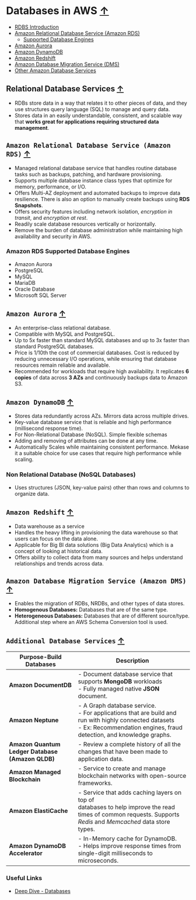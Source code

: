 # Databases in AWS [↑](AWS-Practitioner-Essentials-Notes.md)
- [RDBS Introduction](#relational-database-services-)
- [Amazon Relational Database Service (Amazon RDS)](#amazon-relational-database-service-amazon-rds-)
  - [Supported Database Engines](#amazon-rds-supported-database-engines)
- [Amazon Aurora](#amazon-aurora-)
- [Amazon DynamoDB](#amazon-dynamodb-)
- [Amazon Redshift](#amazon-redshift-)
- [Amazon Database Migration Service (DMS)](#amazon-database-migration-service-amazon-dms-)
- [Other Amazon Database Services](#additional-database-services-)

## Relational Database Services [↑](#databases-in-aws-)
- RDBs store data in a way that relates it to other pieces of data, and they use structures query language (SQL) to manage and query data.
- Stores data in an easily understandable, consistent, and scalable way that **works great for applications requiring structured data management**.

## `Amazon Relational Database Service (Amazon RDS)` [↑](#databases-in-aws-)
- Managed relational database service that handles routine database tasks such as backups, patching, and hardware provisioning.
- Supports multiple database instance class types that optimize for memory, performance, or I/O.
- Offers Multi-AZ deployment and automated backups to improve data resilience. There is also an option to manually create backups using **RDS Snapshots**.
- Offers security features including network isolation, _encryption in transit_, and _encryption at rest_.
- Readily scale database resources vertically or horizontally.
- Remove the burden of database administration while maintaining high availability and security in AWS.

### Amazon RDS Supported Database Engines
- Amazon Aurora
- PostgreSQL
- MySQL
- MariaDB
- Oracle Database
- Microsoft SQL Server

## `Amazon Aurora` [↑](#databases-in-aws-)
- An enterprise-class relational database.
- Compatible with MySQL and PostgreSQL.
- Up to 5x faster than standard MySQL databases and up to 3x faster than standard
  PostgreSQL databases.
- Price is 1/10th the cost of commercial databases. Cost is reduced by reducing unnecessary I/O
  operations, while ensuring that database resources remain reliable and available.
- Recommended for workloads that require high availability. It replicates **6 copies** of data
  across **3 AZs** and continuously backups data to Amazon S3.

## `Amazon DynamoDB` [↑](#databases-in-aws-)
- Stores data redundantly across AZs. Mirrors data across multiple drives.
- Key-value database service that is reliable and high performance (millisecond response time).
- For Non-Relational Database (NoSQL). Simple flexible schemas
- Adding and removing of attributes can be done at any time.
- Automatically Scales while maintaining consistent performance. Mekase it a suitable choice for
  use cases that require high performance while scaling.

### Non Relational Database (NoSQL Databases)
- Uses structures (JSON, key-value pairs) other than rows and columns to organize data.

## `Amazon Redshift` [↑](#databases-in-aws-)
- Data warehouse as a service
- Handles the heavy lifting in provisioning the data warehouse so that users can focus on the
  data alone.
- Applicable for Big BI data solutions (Big Data Analytics) which is a concept of looking at
  historical data.
- Offers ability to collect data from many sources and helps understand relationships and trends
  across data.

## `Amazon Database Migration Service (Amazon DMS)` [↑](#databases-in-aws-)
- Enables the migration of RDBs, NRDBs, and other types of data stores.
- **Homogenous Databases:** Databases that are of the same type.
- **Heterogeneous Databases:** Databases that are of different source/type. Additional step
  where an AWS Schema Conversion tool is used.

## `Additional Database Services` [↑](#databases-in-aws-)

| Purpose-Build Databases                          | Description                                                                                                                                                                         |
|--------------------------------------------------|-------------------------------------------------------------------------------------------------------------------------------------------------------------------------------------|
| **Amazon DocumentDB**                            | - Document database service that supports **MongoDB** workloads <br/> - Fully managed native **JSON** document.                                                                     |
| **Amazon Neptune**                               | - A Graph database service.<br/> - For applications that are build and run with highly connected datasets<br/> - Ex: Recommendation engines, fraud detection, and knowledge graphs. |
| **Amazon Quantum Ledger Database (Amazon QLDB)** | - Review a complete history of all the changes that have been made to application data.                                                                                             |
| **Amazon Managed Blockchain**                    | - Service to create and manage blockchain networks with open-source frameworks.<br/>                                                                                                |
| **Amazon ElastiCache**                           | - Service that adds caching layers on top of <br/>databases to help improve the read times of common requests. Supports _Redis_ and _Memcached_ data store types.                   |
| **Amazon DynamoDB Accelerator**                  | - In-Memory cache for DynamoDB. <br/> - Helps improve response times from single-digit milliseconds to microseconds.                                                                |

### Useful Links
- [Deep Dive - Databases](https://docs.aws.amazon.com/decision-guides/latest/databases-on-aws-how-to-choose/databases-on-aws-how-to-choose.html)